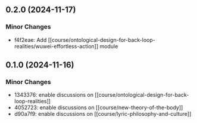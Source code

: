 ## 0.2.0 (2024-11-17)

### Minor Changes

- f4f2eae: Add [[course/ontological-design-for-back-loop-realities/wuwei-effortless-action]] module

## 0.1.0 (2024-11-16)

### Minor Changes

- 1343376: enable discussions on [[course/ontological-design-for-back-loop-realities]]
- 4052723: enable discussions on [[course/new-theory-of-the-body]]
- d90a7f9: enable discussions on [[course/lyric-philosophy-and-culture]]
